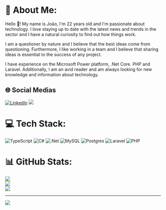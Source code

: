 # 💫 About Me:

Hello 👋! My name is João, I'm 22 years old and I'm passionate about technology. I love staying up to date with the latest news and trends in the sector and I have a natural curiosity to find out how things work.

I am a questioner by nature and I believe that the best ideas come from questioning. Furthermore, I like working in a team and I believe that sharing ideas is essential to the success of any project.

I have experience on the Microsoft Power platform, .Net Core. PHP and Laravel. Additionally, I am an avid reader and am always looking for new knowledge and information about technology.

## 🌐 Social Medias
[![LinkedIn](https://img.shields.io/badge/-LinkedIn-%230077B5?style=for-the-badge&logo=linkedin&logoColor=white)](https://linkedin.com/in/joão-alencar-6b5b44220) 
<a href='mailto:contato.joaopontesdev@gmail.com'><img src='https://img.shields.io/badge/-Gmail-%23333?style=for-the-badge&logo=gmail&logoColor=white'></a>

# 💻 Tech Stack:
![TypeScript](https://img.shields.io/badge/typescript-%23007ACC.svg?style=for-the-badge&logo=typescript&logoColor=white) ![C#](https://img.shields.io/badge/c%23-%23239120.svg?style=for-the-badge&logo=csharp&logoColor=white) ![.Net](https://img.shields.io/badge/.NET-5C2D91?style=for-the-badge&logo=.net&logoColor=white) ![MySQL](https://img.shields.io/badge/mysql-%2300f.svg?style=for-the-badge&logo=mysql&logoColor=white) ![Postgres](https://img.shields.io/badge/postgres-%23316192.svg?style=for-the-badge&logo=postgresql&logoColor=white) ![Laravel](https://img.shields.io/badge/laravel-%23FF2D20.svg?style=for-the-badge&logo=laravel&logoColor=white) ![PHP](https://img.shields.io/badge/php-%23777BB4.svg?style=for-the-badge&logo=php&logoColor=white)
# 📊 GitHub Stats:
![](https://github-readme-stats.vercel.app/api?username=eoBraad&theme=material-palenight&hide_border=false&include_all_commits=false&count_private=false)<br/>
![](https://github-readme-streak-stats.herokuapp.com/?user=eoBraad&theme=material-palenight&hide_border=false)<br/>
![](https://github-readme-stats.vercel.app/api/top-langs/?username=eoBraad&theme=material-palenight&hide_border=false&include_all_commits=false&count_private=false&layout=compact)

---
[![](https://visitcount.itsvg.in/api?id=eoBraad&icon=2&color=6)](https://visitcount.itsvg.in)
